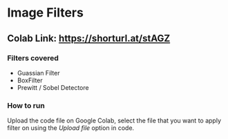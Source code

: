 # Image Filters

## Colab Link: https://shorturl.at/stAGZ

### Filters covered

* Guassian Filter
* BoxFilter
* Prewitt / Sobel Detectore

### How to run

Upload the code file on Google Colab, select the file that you want to apply filter on using the *Upload file* option in code. 
